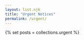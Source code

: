 ```yaml
---
layout: list.njk
title: "Urgent Notices"
permalink: /urgent/
---
```


{% set posts = collections.urgent %}

